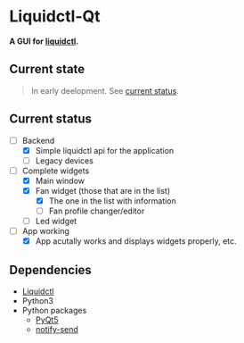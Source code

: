 # Liquidctl-Qt
**A GUI for [liquidctl](https://github.com/jonasmalacofilho/liquidctl).**

## Current state
> In early deelopment. See [current status](#current-status).

## Current status
* [ ] Backend
	- [x] Simple liquidctl api for the application
	- [ ] Legacy devices

* [ ] Complete widgets
	- [x] Main window
	- [x] Fan widget (those that are in the list)
		- [x] The one in the list with information
		- [ ] Fan profile changer/editor
	- [ ] Led widget

* [ ] App working
	- [x] App acutally works and displays widgets properly, etc.
## Dependencies
* [Liquidctl](https://github.com/jonasmalacofilho/liquidctl)
* Python3
* Python packages
	- [PyQt5](https://pypi.org/project/PyQt5/)
	- [notify-send](https://pypi.org/project/notify-send/)
